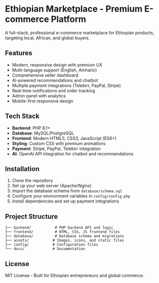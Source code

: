 # Ethiopian Marketplace - Premium E-commerce Platform

A full-stack, professional e-commerce marketplace for Ethiopian products, targeting local, African, and global buyers.

## Features
- Modern, responsive design with premium UX
- Multi-language support (English, Amharic)
- Comprehensive seller dashboard
- AI-powered recommendations and chatbot
- Multiple payment integrations (Telebirr, PayPal, Stripe)
- Real-time notifications and order tracking
- Admin panel with analytics
- Mobile-first responsive design

## Tech Stack
- **Backend**: PHP 8.1+
- **Database**: MySQL/PostgreSQL
- **Frontend**: Modern HTML5, CSS3, JavaScript (ES6+)
- **Styling**: Custom CSS with premium animations
- **Payment**: Stripe, PayPal, Telebirr integration
- **AI**: OpenAI API integration for chatbot and recommendations

## Installation

1. Clone the repository
2. Set up your web server (Apache/Nginx)
3. Import the database schema from `database/schema.sql`
4. Configure your environment variables in `config/config.php`
5. Install dependencies and set up payment integrations

## Project Structure

```
├── backend/           # PHP backend API and logic
├── frontend/          # HTML, CSS, JS frontend files
├── database/          # Database schema and migrations
├── assets/           # Images, icons, and static files
├── config/           # Configuration files
└── docs/             # Documentation
```

## License
MIT License - Built for Ethiopian entrepreneurs and global commerce.